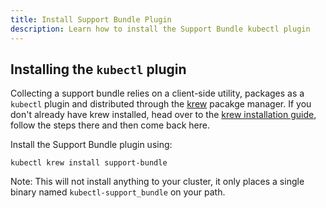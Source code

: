 ```yaml
---
title: Install Support Bundle Plugin
description: Learn how to install the Support Bundle kubectl plugin
---
```


## Installing the `kubectl` plugin

Collecting a support bundle relies on a client-side utility, packages as a `kubectl` plugin and distributed through the [krew](https://krew.dev/) pacakge manager.
If you don't already have krew installed, head over to the [krew installation guide](https://krew.sigs.k8s.io/docs/user-guide/setup/install/), follow the steps there and then come back here.

Install the Support Bundle plugin using:

```shell
kubectl krew install support-bundle
```

Note: This will not install anything to your cluster, it only places a single binary named `kubectl-support_bundle` on your path.

